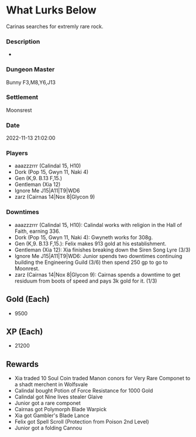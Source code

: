 # What Lurks Below
Carinas searches for extremly rare rock.
### Description
-
### Dungeon Master
Bunny F3,M8,Y6,J13
### Settlement
Moonsrest
### Date
2022-11-13 21:02:00
### Players
* aaazzzrrr (Calindal 15, H10)
* Dork (Pop 15, Gwyn 11, Naki 4)
* Gen (K,9. B.13 F,15.)
* Gentleman (Xia 12)
* Ignore Me J15|A11|T9|WD6
* zarz (Cairnas 14|Nox 8|Glycon 9)
### Downtimes
* aaazzzrrr (Calindal 15, H10): Calindal works with religion in the Hall of Faith, earning 336.
* Dork (Pop 15, Gwyn 11, Naki 4): Gwyneth works for 308g.
* Gen (K,9. B.13 F,15.): Felix makes 913 gold at his establishment.
* Gentleman (Xia 12): Xia finishes breaking down the Siren Song Lyre (3/3)
* Ignore Me J15|A11|T9|WD6: Junior spends two downtimes continuing building the Engineering Guild (3/6) then spend 250 gp to go to Moonrest.
* zarz (Cairnas 14|Nox 8|Glycon 9): Cairnas spends a downtime to get residuum from boots of speed and pays 3k gold for it. (1/3)
## Gold (Each)
* 9500
## XP (Each)
* 21200
## Rewards
* Xia traded 10 Soul Coin traded Manon conors for Very Rare Componet to a shadt merchent in Wolfsvale
* Calindal bought Potion of Force Resistance for 1000 Gold
* Calindal got Nine lives stealer Glaive
* Junior got a rare componet
* Cairnas got Polymorph Blade Warpick
* Xia got Gambler's Blade Lance
* Felix got Spell Scroll (Protection from Poison 2nd Level)
* Junior got a folding Cannou